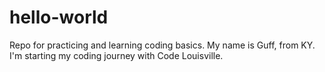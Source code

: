 # hello-world
Repo for practicing and learning coding basics.
My name is Guff, from KY. I'm starting my coding journey with Code Louisville.
